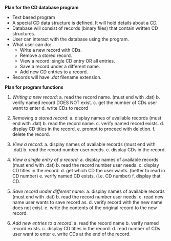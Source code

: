 **Plan for the CD database program**

* Text based program
* A special CD data structure is defined. It will hold details about a CD.
* Database will consist of records (binary files) that contain written CD
  structures.
* User can interact with the database using the program.
* What user can do:
  - Write a new record with CDs.
  - Remove a stored record.
  - View a record: single CD entry OR all entries.
  - Save a record under a different name.
  - Add new CD entries to a record.
* Records will have *.dat* filename extension.

**Plan for program functions**
1. *Writing a new record*:
   a. read the record name. (must end with .dat)
   b. verify named record DOES NOT exist.
   c. get the number of CDs user want to enter
   d. write CDs to record

2. *Removing a stored record*:
   a. display names of available records (must end with .dat)
   b. read the record name.
   c. verify named record exists.
   d. display CD titles in the record.
   e. prompt to proceed with deletion.
   f. delete the record.

3. *View a record*:
   a. display names of available records (must end with .dat)
   b. read the record number user needs.
   c. display CDs in the record.

4. *View a single entry of a record*:
   a. display names of available records (must end with .dat)
   b. read the record number user needs.
   c. display CD titles in the record.
   d. get which CD the user wants. (better to read in CD number)
   e. verify named CD exists. (i.e. CD number)
   f. display that CD.

5. *Save record under different name*:
   a. display names of available records (must end with .dat)
   b. read the record number user needs.
   c. read new name user wants to save record as.
   d. verify record with the new name does not exist.
   e. write the contents of the original record to the new record.

6. *Add new entries to a record*:
   a. read the record name
   b. verify named record exists.
   c. display CD titles in the record.
   d. read number of CDs user want to enter
   e. write CDs at the end of the record.
